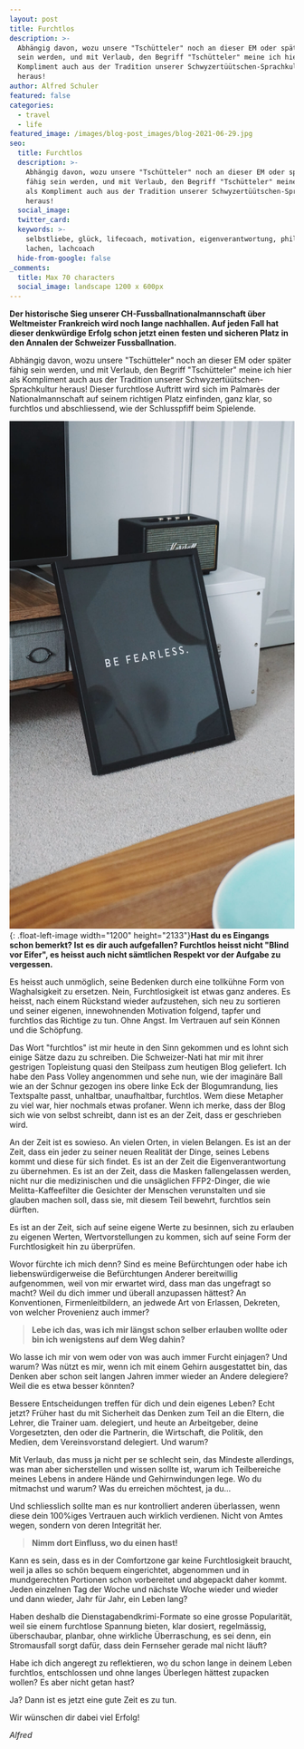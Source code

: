 ```yaml
---
layout: post
title: Furchtlos
description: >-
  Abhängig davon, wozu unsere "Tschütteler" noch an dieser EM oder später fähig
  sein werden, und mit Verlaub, den Begriff "Tschütteler" meine ich hier als
  Kompliment auch aus der Tradition unserer Schwyzertüütschen-Sprachkultur
  heraus!
author: Alfred Schuler
featured: false
categories:
  - travel
  - life
featured_image: /images/blog-post_images/blog-2021-06-29.jpg
seo:
  title: Furchtlos
  description: >-
    Abhängig davon, wozu unsere "Tschütteler" noch an dieser EM oder später
    fähig sein werden, und mit Verlaub, den Begriff "Tschütteler" meine ich hier
    als Kompliment auch aus der Tradition unserer Schwyzertüütschen-Sprachkultur
    heraus!
  social_image:
  twitter_card:
  keywords: >-
    selbstliebe, glück, lifecoach, motivation, eigenverantwortung, philosophie,
    lachen, lachcoach
  hide-from-google: false
_comments:
  title: Max 70 characters
  social_image: landscape 1200 x 600px
---
```

**Der historische Sieg unserer CH-Fussballnationalmannschaft über Weltmeister Frankreich wird noch lange nachhallen. Auf jeden Fall hat dieser denkwürdige Erfolg schon jetzt einen festen und sicheren Platz in den Annalen der Schweizer Fussballnation.**

Abhängig davon, wozu unsere "Tschütteler" noch an dieser EM oder später fähig sein werden, und mit Verlaub, den Begriff "Tschütteler" meine ich hier als Kompliment auch aus der Tradition unserer Schwyzertüütschen-Sprachkultur heraus\! Dieser furchtlose Auftritt wird sich im Palmar&egrave;s der Nationalmannschaft auf seinem richtigen Platz einfinden, ganz klar, so furchtlos und abschliessend, wie der Schlusspfiff beim Spielende.

![](/images/blog-post_images/blog-2021-06-29.jpg){: .float-left-image width="1200" height="2133"}**Hast du es Eingangs schon bemerkt? Ist es dir auch aufgefallen? Furchtlos heisst nicht "Blind vor Eifer", es heisst auch nicht sämtlichen Respekt vor der Aufgabe zu vergessen.**

Es heisst auch unmöglich, seine Bedenken durch eine tollkühne Form von Waghalsigkeit zu ersetzen. Nein, Furchtlosigkeit ist etwas ganz anderes. Es heisst, nach einem Rückstand wieder aufzustehen, sich neu zu sortieren und seiner eigenen, innewohnenden Motivation folgend, tapfer und furchtlos das Richtige zu tun. Ohne Angst. Im Vertrauen auf sein Können und die Schöpfung.

Das Wort "furchtlos" ist mir heute in den Sinn gekommen und es lohnt sich einige Sätze dazu zu schreiben. Die Schweizer-Nati hat mir mit ihrer gestrigen Topleistung quasi den Steilpass zum heutigen Blog geliefert. Ich habe den Pass Volley angenommen und sehe nun, wie der imaginäre Ball wie an der Schnur gezogen ins obere linke Eck der Blogumrandung, lies Textspalte passt, unhaltbar, unaufhaltbar, furchtlos. Wem diese Metapher zu viel war, hier nochmals etwas profaner. Wenn ich merke, dass der Blog sich wie von selbst schreibt, dann ist es an der Zeit, dass er geschrieben wird.

An der Zeit ist es sowieso. An vielen Orten, in vielen Belangen. Es ist an der Zeit, dass ein jeder zu seiner neuen Realität der Dinge, seines Lebens kommt und diese für sich findet. Es ist an der Zeit die Eigenverantwortung zu übernehmen. Es ist an der Zeit, dass die Masken fallengelassen werden, nicht nur die medizinischen und die unsäglichen FFP2-Dinger, die wie Melitta-Kaffeefilter die Gesichter der Menschen verunstalten und sie glauben machen soll, dass sie, mit diesem Teil bewehrt, furchtlos sein dürften.

Es ist an der Zeit, sich auf seine eigene Werte zu besinnen, sich zu erlauben zu eigenen Werten, Wertvorstellungen zu kommen, sich auf seine Form der Furchtlosigkeit hin zu überprüfen.

Wovor fürchte ich mich denn? Sind es meine Befürchtungen oder habe ich liebenswürdigerweise die Befürchtungen Anderer bereitwillig aufgenommen, weil von mir erwartet wird, dass man das ungefragt so macht? Weil du dich immer und überall anzupassen hättest? An Konventionen, Firmenleitbildern, an jedwede Art von Erlassen, Dekreten, von welcher Provenienz auch immer?

> **Lebe ich das, was ich mir längst schon selber erlauben wollte oder bin ich wenigstens auf dem Weg dahin?**

Wo lasse ich mir von wem oder von was auch immer Furcht einjagen? Und warum? Was nützt es mir, wenn ich mit einem Gehirn ausgestattet bin, das Denken aber schon seit langen Jahren immer wieder an Andere delegiere? Weil die es etwa besser könnten?

Bessere Entscheidungen treffen für dich und dein eigenes Leben? Echt jetzt? Früher hast du mit Sicherheit das Denken zum Teil an die Eltern, die Lehrer, die Trainer uam. delegiert, und heute an Arbeitgeber, deine Vorgesetzten, den oder die Partnerin, die Wirtschaft, die Politik, den Medien, dem Vereinsvorstand delegiert. Und warum?

Mit Verlaub, das muss ja nicht per se schlecht sein, das Mindeste allerdings, was man aber sicherstellen und wissen sollte ist, warum ich Teilbereiche meines Lebens in andere Hände und Gehirnwindungen lege. Wo du mitmachst und warum? Was du erreichen möchtest, ja du…

Und schliesslich sollte man es nur kontrolliert anderen überlassen, wenn diese dein 100%iges Vertrauen auch wirklich verdienen. Nicht von Amtes wegen, sondern von deren Integrität her.

> **Nimm dort Einfluss, wo du einen hast\!**

Kann es sein, dass es in der Comfortzone gar keine Furchtlosigkeit braucht, weil ja alles so schön bequem eingerichtet, abgenommen und in mundgerechten Portionen schon vorbereitet und abgepackt daher kommt. Jeden einzelnen Tag der Woche und nächste Woche wieder und wieder und dann wieder, Jahr für Jahr, ein Leben lang?

Haben deshalb die Dienstagabendkrimi-Formate so eine grosse Popularität, weil sie einem furchtlose Spannung bieten, klar dosiert, regelmässig, überschaubar, planbar, ohne wirkliche Überraschung, es sei denn, ein Stromausfall sorgt dafür, dass dein Fernseher gerade mal nicht läuft?

Habe ich dich angeregt zu reflektieren, wo du schon lange in deinem Leben furchtlos, entschlossen und ohne langes Überlegen hättest zupacken wollen? Es aber nicht getan hast?

Ja? Dann ist es jetzt eine gute Zeit es zu tun.

Wir wünschen dir dabei viel Erfolg\!

*Alfred*